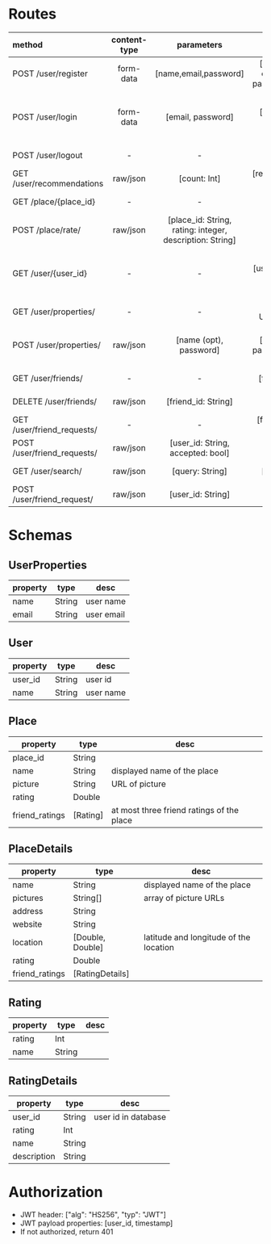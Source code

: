 # Routes

| method | content-type | parameters  | return obj | desc | dev |
| :---- | :-------: | :---: | :----: | :---- | :---- |
| POST /user/register | form-data | [name,email,password] | [name: [String], email: [String], password: [String]] | error messages are in returned strings| Németh Krisztián |
| POST /user/login | form-data | [email, password] | [name: [String], email: [String]| JWT returned in Auth header, returned values store error messages | Németh Krisztián |
| POST /user/logout | - | - | [msg: String] | "ok" returned if succeed| Németh Krisztián |
| GET /user/recommendations | raw/json | [count: Int]| [recommendations: Place[] ] | Get list of recommendations | Tremmel Márton |
| GET /place/{place_id} | - | - | [PlaceDetails] | | Tremmel Márton |
| POST /place/rate/ | raw/json | [place_id: String, rating: integer, description: String] | [msg: String] | | Tremmel Márton |
| GET /user/{user_id} | - | - | [username, places: Place[]] | All places the user has rated. friend_ratings property contains user rating | Németh Krisztián |
| GET /user/properties/ | - | - | [user: UserProperties] |  | Németh Krisztián |
| POST /user/properties/ | raw/json | [name (opt), password] | [name: [String], password: [String]] | Change name and password. returned fields store errors | Németh Krisztián |
| GET /user/friends/ | - | - | [friends: User[]] | get friends of the user | Borsodi Regő |
| DELETE /user/friends/ | raw/json |[friend_id: String] | [msg: String] | "ok" if no error| Borsodi Regő |
| GET /user/friend_requests/ | - | - | [friend_requests: User[]] | | Borsodi Regő |
| POST /user/friend_requests/ | raw/json | [user_id: String, accepted: bool] | [msg: String] | "ok" if no error| Borsodi Regő |
| GET /user/search/ | raw/json | [query: String] | [users: User[]] | | Borsodi Regő |
| POST /user/friend_request/ | raw/json | [user_id: String] | [msg: String] | "ok" if no error | Borsodi Regő |



# Schemas

## UserProperties

| property | type | desc |
| ---- | ---- | ---- |
| name | String	| user name |
| email | String | user email |

## User
| property | type | desc |
| ---- | ---- | ---- |
| user_id | String | user id |
| name | String	| user name |


## Place

| property | type | desc |
| ---- | ---- | ---- |
| place_id | String | |
| name | String | displayed name of the place |
| picture | String | URL of picture |
| rating | Double | |
| friend_ratings | [Rating] | at most three friend ratings of the place|

## PlaceDetails

| property | type | desc |
| ---- | ---- | ---- |
| name | String | displayed name of the place |
| pictures | String[] | array of picture URLs |
| address | String | |
| website | String | |
| location | [Double, Double] | latitude and longitude of the location |
| rating | Double | |
| friend_ratings | [RatingDetails] | 


## Rating
| property | type | desc |
| ---- | ---- | ---- |
| rating | Int | |
| name | String | |


## RatingDetails
| property | type | desc |
| ---- | ---- | ---- |
| user_id | String | user id in database |
| rating | Int | |
| name | String | |
| description | String |  |

# Authorization

- JWT header: ["alg": "HS256", "typ": "JWT"]
- JWT payload properties: [user_id, timestamp]
- If not authorized, return 401
